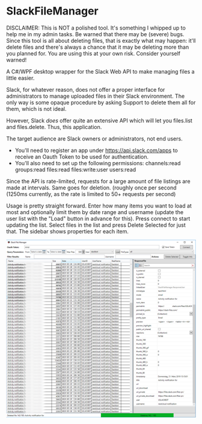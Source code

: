# SlackFileManager

DISCLAIMER: This is NOT a polished tool. It's something I whipped up to help me in my admin tasks. Be warned that there may be (severe) bugs. Since this tool is all about deleting files, that is exactly what may happen: it'll delete files and there's always a chance that it may be deleting more than you planned for. You are using this at your own risk. Consider yourself warned!

A C#/WPF desktop wrapper for the Slack Web API to make managing files a little easier.

Slack, for whatever reason, does not offer a proper interface for administrators to manage uploaded files in their Slack environment. The only way is some opaque procedure by asking Support to delete them all for them, which is not ideal.

However, Slack _does_ offer quite an extensive API which will let you files.list and files.delete. Thus, this application.

The target audience are Slack owners or administrators, not end users.

- You'll need to register an app under https://api.slack.com/apps to receive an Oauth Token to be used for authentication.
- You'll also need to set up the following permissions:
channels:read
groups:read
files:read
files:write:user
users:read

Since the API is rate-limited, requests for a large amount of file listings are made at intervals. Same goes for deletion. (roughly once per second (1250ms currently, as the rate is limited to 50+ requests per second)

Usage is pretty straight forward. Enter how many items you want to load at most and optionally limit them by date range and username (update the user list with the "Load" button in advance for this). Press connect to start updating the list. Select files in the list and press Delete Selected for just that. The sidebar shows properties for each item.

![Screenshot](SlackFileManager/screenshot.png)
